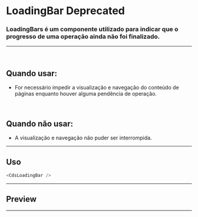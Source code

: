 # LoadingBar <Badge type="danger">Deprecated</Badge>

### LoadingBars é um componente utilizado para indicar que o progresso de uma operação ainda não foi finalizado.
---
<br>

## Quando usar:
- For necessário impedir a visualização e navegação do conteúdo de páginas enquanto houver alguma pendência de operação.

<br>

## Quando não usar:
- A visualização e navegação não puder ser interrompida.

---

## Uso

```js
<CdsLoadingBar />
```

---

## Preview

<PreviewBuilder
	:args
	:component="CdsLoadingBar"
	static
/>

---

<script setup>
import { ref } from 'vue';
import CdsLoadingBar from '@/components/LoadingBar.vue';

const args = ref({});
</script>
